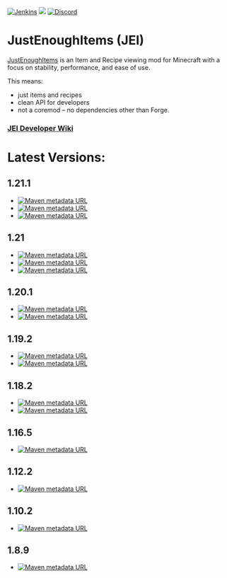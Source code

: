 [![Jenkins](https://img.shields.io/jenkins/build?jobUrl=https://ci.blamejared.com/job/mezz/job/jei/job/1.20/&style=?style=plastic)](https://ci.blamejared.com/job/mezz/job/jei/job/1.20/) [![](http://cf.way2muchnoise.eu/full_jei_downloads.svg)](https://minecraft.curseforge.com/projects/jei) [![Discord](https://img.shields.io/discord/358816755646332941.svg?colorB=7289DA&logo=data:image/png;base64,iVBORw0KGgoAAAANSUhEUgAAAHYAAABWAgMAAABnZYq0AAAACVBMVEUAAB38%2FPz%2F%2F%2F%2Bm8P%2F9AAAAAXRSTlMAQObYZgAAAAFiS0dEAIgFHUgAAAAJcEhZcwAACxMAAAsTAQCanBgAAAAHdElNRQfhBxwQJhxy2iqrAAABoElEQVRIx7WWzdGEIAyGgcMeKMESrMJ6rILZCiiBg4eYKr%2Fd1ZAfgXFm98sJfAyGNwno3G9sLucgYGpQ4OGVRxQTREMDZjF7ILSWjoiHo1n%2BE03Aw8p7CNY5IhkYd%2F%2F6MtO3f8BNhR1QWnarCH4tr6myl0cWgUVNcfMcXACP1hKrGMt8wcAyxide7Ymcgqale7hN6846uJCkQxw6GG7h2MH4Czz3cLqD1zHu0VOXMfZjHLoYvsdd0Q7ZvsOkafJ1P4QXxrWFd14wMc60h8JKCbyQvImzlFjyGoZTKzohwWR2UzSONHhYXBQOaKKsySsahwGGDnb%2FiYPJw22sCqzirSULYy1qtHhXGbtgrM0oagBV4XiTJok3GoLoDNH8ooTmBm7ZMsbpFzi2bgPGoXWXME6XT%2BRJ4GLddxJ4PpQy7tmfoU2HPN6cKg%2BledKHBKlF8oNSt5w5g5o8eXhu1IOlpl5kGerDxIVT%2BztzKepulD8utXqpChamkzzuo7xYGk%2FkpSYuviLXun5bzdRf0Krejzqyz7Z3p0I1v2d6HmA07dofmS48njAiuMgAAAAASUVORK5CYII%3D)](https://discord.gg/sCQcWU2)

# JustEnoughItems (JEI)
[JustEnoughItems](https://minecraft.curseforge.com/projects/jei) is an Item and Recipe viewing mod for Minecraft with a focus on stability, performance, and ease of use.

This means:
 * just items and recipes
 * clean API for developers
 * not a coremod – no dependencies other than Forge.

### [JEI Developer Wiki](https://github.com/mezz/JustEnoughItems/wiki)

# Latest Versions:

## 1.21.1
* [![Maven metadata URL](https://img.shields.io/maven-metadata/v?metadataUrl=https%3A%2F%2Fmaven.blamejared.com%2Fmezz%2Fjei%2Fjei-1.21.1-neoforge%2Fmaven-metadata.xml&label=NeoForge%201.21.1)](https://maven.blamejared.com/mezz/jei/jei-1.21.1-neoforge/maven-metadata.xml)
* [![Maven metadata URL](https://img.shields.io/maven-metadata/v?metadataUrl=https%3A%2F%2Fmaven.blamejared.com%2Fmezz%2Fjei%2Fjei-1.21.1-fabric%2Fmaven-metadata.xml&label=Fabric%201.21.1)](https://maven.blamejared.com/mezz/jei/jei-1.21.1-fabric/maven-metadata.xml)
* [![Maven metadata URL](https://img.shields.io/maven-metadata/v?metadataUrl=https%3A%2F%2Fmaven.blamejared.com%2Fmezz%2Fjei%2Fjei-1.21.1-forge%2Fmaven-metadata.xml&label=Forge%201.21.1)](https://maven.blamejared.com/mezz/jei/jei-1.21.1-forge/maven-metadata.xml)

## 1.21
* [![Maven metadata URL](https://img.shields.io/maven-metadata/v?metadataUrl=https%3A%2F%2Fmaven.blamejared.com%2Fmezz%2Fjei%2Fjei-1.21-neoforge%2Fmaven-metadata.xml&label=NeoForge%201.21)](https://maven.blamejared.com/mezz/jei/jei-1.21-neoforge/maven-metadata.xml)
* [![Maven metadata URL](https://img.shields.io/maven-metadata/v?metadataUrl=https%3A%2F%2Fmaven.blamejared.com%2Fmezz%2Fjei%2Fjei-1.21-fabric%2Fmaven-metadata.xml&label=Fabric%201.21)](https://maven.blamejared.com/mezz/jei/jei-1.21-fabric/maven-metadata.xml)
* [![Maven metadata URL](https://img.shields.io/maven-metadata/v?metadataUrl=https%3A%2F%2Fmaven.blamejared.com%2Fmezz%2Fjei%2Fjei-1.21-forge%2Fmaven-metadata.xml&label=Forge%201.21)](https://maven.blamejared.com/mezz/jei/jei-1.21-forge/maven-metadata.xml)

## 1.20.1
* [![Maven metadata URL](https://img.shields.io/maven-metadata/v?metadataUrl=https%3A%2F%2Fmaven.blamejared.com%2Fmezz%2Fjei%2Fjei-1.20.1-fabric%2Fmaven-metadata.xml&label=Fabric%201.20.1)](https://maven.blamejared.com/mezz/jei/jei-1.20.1-fabric/maven-metadata.xml)
* [![Maven metadata URL](https://img.shields.io/maven-metadata/v?metadataUrl=https%3A%2F%2Fmaven.blamejared.com%2Fmezz%2Fjei%2Fjei-1.20.1-forge%2Fmaven-metadata.xml&label=Forge%201.20.1)](https://maven.blamejared.com/mezz/jei/jei-1.20.1-forge/maven-metadata.xml)

## 1.19.2
* [![Maven metadata URL](https://img.shields.io/maven-metadata/v?metadataUrl=https%3A%2F%2Fmaven.blamejared.com%2Fmezz%2Fjei%2Fjei-1.19.2-fabric%2Fmaven-metadata.xml&label=Fabric%201.19.2)](https://maven.blamejared.com/mezz/jei/jei-1.19.2-fabric/maven-metadata.xml)
* [![Maven metadata URL](https://img.shields.io/maven-metadata/v?metadataUrl=https%3A%2F%2Fmaven.blamejared.com%2Fmezz%2Fjei%2Fjei-1.19.2-forge%2Fmaven-metadata.xml&label=Forge%201.19.2)](https://maven.blamejared.com/mezz/jei/jei-1.19.2-forge/maven-metadata.xml)

## 1.18.2
* [![Maven metadata URL](https://img.shields.io/maven-metadata/v?metadataUrl=https%3A%2F%2Fmaven.blamejared.com%2Fmezz%2Fjei%2Fjei-1.18.2-fabric%2Fmaven-metadata.xml&label=Fabric%201.18.2)](https://maven.blamejared.com/mezz/jei/jei-1.18.2-fabric/maven-metadata.xml)
* [![Maven metadata URL](https://img.shields.io/maven-metadata/v?metadataUrl=https%3A%2F%2Fmaven.blamejared.com%2Fmezz%2Fjei%2Fjei-1.18.2-forge%2Fmaven-metadata.xml&label=Forge%201.18.2)](https://maven.blamejared.com/mezz/jei/jei-1.18.2-forge/maven-metadata.xml)

## 1.16.5
* [![Maven metadata URL](https://img.shields.io/maven-metadata/v?metadataUrl=https%3A%2F%2Fmaven.blamejared.com%2Fmezz%2Fjei%2Fjei-1.16.5%2Fmaven-metadata.xml&label=Forge%201.16.5)](https://maven.blamejared.com/mezz/jei/jei-1.16.5/maven-metadata.xml)

## 1.12.2
* [![Maven metadata URL](https://img.shields.io/maven-metadata/v?metadataUrl=https%3A%2F%2Fmaven.blamejared.com%2Fmezz%2Fjei%2Fjei_1.12.2%2Fmaven-metadata.xml&label=Forge%201.12.2)](https://maven.blamejared.com/mezz/jei/jei_1.12.2/maven-metadata.xml)

## 1.10.2
* [![Maven metadata URL](https://img.shields.io/maven-metadata/v?metadataUrl=https%3A%2F%2Fmaven.blamejared.com%2Fmezz%2Fjei%2Fjei_1.10.2%2Fmaven-metadata.xml&label=Forge%201.10.2)](https://maven.blamejared.com/mezz/jei/jei_1.10.2/maven-metadata.xml)

## 1.8.9
* [![Maven metadata URL](https://img.shields.io/maven-metadata/v?metadataUrl=https%3A%2F%2Fmaven.blamejared.com%2Fmezz%2Fjei%2Fjei_1.8.9%2Fmaven-metadata.xml&label=Forge%201.8.9)](https://maven.blamejared.com/mezz/jei/jei_1.8.9/maven-metadata.xml)

